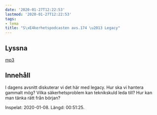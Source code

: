 ```yaml
---
date: '2020-01-27T12:22:53'
lastmod: '2020-01-27T12:22:53'
tags:
- tema
title: "S\xE4kerhetspodcasten avs.174 \u2013 Legacy"
---
```

## Lyssna

[mp3](http://traffic.libsyn.com/sakerhetspodcasten/2020-01-08_Legacy.mp3)

## Innehåll

I dagens avsnitt diskuterar vi det här med legacy. Hur ska vi hantera gammalt mög?
Vilka säkerhetsproblem kan teknikskuld leda till? Hur kan man tänka rätt från början?

Inspelat: 2020-01-08. Längd: 00:51:25.

